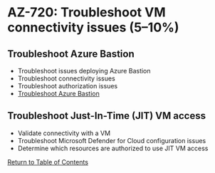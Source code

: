 # AZ-720: Troubleshoot VM connectivity issues (5–10%)

## Troubleshoot Azure Bastion
* Troubleshoot issues deploying Azure Bastion
* Troubleshoot connectivity issues
* Troubleshoot authorization issues
* [Troubleshoot Azure Bastion](https://learn.microsoft.com/en-us/azure/bastion/troubleshoot)

## Troubleshoot Just-In-Time (JIT) VM access
* Validate connectivity with a VM
* Troubleshoot Microsoft Defender for Cloud configuration issues
* Determine which resources are authorized to use JIT VM access

[Return to Table of Contents](README.md)